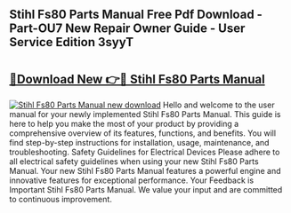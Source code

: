 ## Stihl Fs80 Parts Manual Free Pdf Download - Part-OU7 New Repair Owner Guide - User Service Edition 3syyT

# <h2><a href="http://bc16202.oget.top/?id=Stihl+Fs80+Parts+Manual">🔗Download New 👉🔴 Stihl Fs80 Parts Manual</a></h2>

[![Stihl Fs80 Parts Manual new download](https://i.imgur.com/5g1atiW.png)](http://bc16202.oget.top/?id=Stihl+Fs80+Parts+Manual)
Hello and welcome to the user manual for your newly implemented Stihl Fs80 Parts Manual. This guide is here to help you make the most of your product by providing a comprehensive overview of its features, functions, and benefits. You will find step-by-step instructions for installation, usage, maintenance, and troubleshooting. Safety Guidelines for Electrical Devices Please adhere to all electrical safety guidelines when using your new Stihl Fs80 Parts Manual. Your new Stihl Fs80 Parts Manual features a powerful engine and innovative features for exceptional performance. Your Feedback is Important Stihl Fs80 Parts Manual. We value your input and are committed to continuous improvement.
